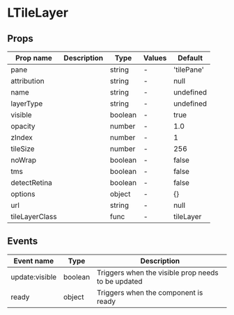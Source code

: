 # LTileLayer

## Props

| Prop name      | Description | Type    | Values | Default    |
| -------------- | ----------- | ------- | ------ | ---------- |
| pane           |             | string  | -      | 'tilePane' |
| attribution    |             | string  | -      | null       |
| name           |             | string  | -      | undefined  |
| layerType      |             | string  | -      | undefined  |
| visible        |             | boolean | -      | true       |
| opacity        |             | number  | -      | 1.0        |
| zIndex         |             | number  | -      | 1          |
| tileSize       |             | number  | -      | 256        |
| noWrap         |             | boolean | -      | false      |
| tms            |             | boolean | -      | false      |
| detectRetina   |             | boolean | -      | false      |
| options        |             | object  | -      | {}         |
| url            |             | string  | -      | null       |
| tileLayerClass |             | func    | -      | tileLayer  |

## Events

| Event name     | Type    | Description                                        |
| -------------- | ------- | -------------------------------------------------- |
| update:visible | boolean | Triggers when the visible prop needs to be updated |
| ready          | object  | Triggers when the component is ready               |
